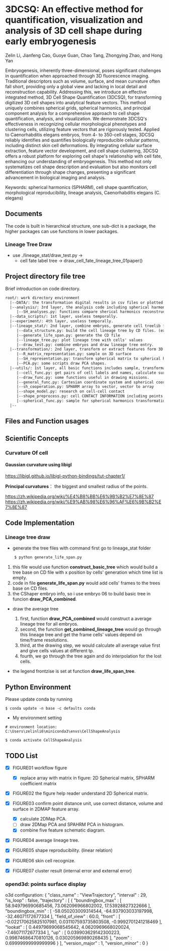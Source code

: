 # 3DCSQ: An effective method for quantification, visualization and analysis of 3D cell shape during early embryogenesis 

Zelin Li, Jianfeng Cao, Guoye Guan, Chao Tang, Zhongying Zhao, and Hong Yan


Embryogenesis, inherently three-dimensional, poses significant challenges in quantification when approached through 3D fluorescence imaging. Traditional descriptors such as volume, surface, and mean curvature often fall short, providing only a global view and lacking in local detail and reconstruction capability. Addressing this, we introduce an effective integrated method, 3D Cell Shape Quantification (3DCSQ), for transforming digitized 3D cell shapes into analytical feature vectors. This method uniquely combines spherical grids, spherical harmonics, and principal component analysis for a comprehensive approach to cell shape quantification, analysis, and visualization. We demonstrate 3DCSQ's effectiveness in recognizing cellular morphological phenotypes and clustering cells, utilizing feature vectors that are rigorously tested. Applied to Caenorhabditis elegans embryos, from 4- to 350-cell stages, 3DCSQ reliably identifies and quantifies biologically reproducible cellular patterns, including distinct skin cell deformations. By integrating cellular surface extraction, feature vector development, and cell shape clustering, 3DCSQ offers a robust platform for exploring cell shape's relationship with cell fate, enhancing our understanding of embryogenesis. This method not only systematizes cell shape description and evaluation but also monitors cell differentiation through shape changes, presenting a significant advancement in biological imaging and analysis.

Keywords: spherical harmonics (SPHARM), cell shape quantification, morphological reproducibility, lineage analysis, Caenorhabditis elegans (C. elegans)


## Documents
The code is built in hierarchical structure, one sub-dict is a package, the higher packages can use functions in lower packages.

### Lineage Tree Draw
* use ./lineage_stat/draw_test.py -> 
  * cell fate label tree -> draw_cell_fate_lineage_tree_01paper()

## Project directory file tree

Brief introduction on code directory.

```html
root/: work directory environment
  |--DATA/: the transformation digital results in csv files or plotted figures, too large to upload on github
  |--analysis/: 3rd layer, the analysis code including spherical harmonic transformation, contact area, clustering and PCA
     |--SH_analyses.py: functions compare sherical harmonics reconstruction and original shapes.
  |--data_scripts/: 1st layer, useless temporally.
  |--experiment/: 4th layer, useless temporally.
  |--lineage_stat/: 2nd layer, combine embryos, generate cell treelib files and cell lineage tree plot
     |--data_structure.py: build the cell lineage tree by CD files. (exist or lost in every frame)
     |--generate_life_span.py: generate the CD file
     |--lineage_tree.py: plot lineage tree with cells' values
     |--draw_test.py: combine embryos and draw lineage tree entry.
  |--transformation/: 2nd layer, transform or extract features form 3D cells
     |--R_matrix_representation.py: sample on 3D surface
     |--SH_representation.py: transform spherical matrix to spherical harmonics matrix
     |--PCA.py: some scripts draw PCA shapes.
  |--utils/: 1st layer, all basic functions includes sample, transformation, contact detection
     |--cell_func.py: get pairs of cell labels and names, calculate surface area, calculate volume, find contact or not
     |--draw_func.py: some functions useful in drawing missions.
     |--general_func.py: Cartesian coordinate system and spherical coordinate system conversion
     |--sh_cooperation.py: SPHARM array to vector, vector to array
     |--shape_model.py: research on cell-cell contact
     |--shape_preprocess.py: cell CONTACT INFORMATION including points coordinates, cell surface extraction, erosion or dialation operation
     |--spherical_func.py: sample for spherical harmonics transformation
  |--
```
## Files and Function usages

## Scientific Concepts

### Curvature Of cell

#### Gaussian curvature using libigl

https://libigl.github.io/libigl-python-bindings/tut-chapter1/


**Principal curvatures**： the biggest and smallest radius of the points. 

https://zh.wikipedia.org/wiki/%E4%B8%BB%E6%9B%B2%E7%8E%87
https://zh.wikipedia.org/wiki/%E9%AB%98%E6%96%AF%E6%9B%B2%E7%8E%87

## Code Implementation

### Lineage tree draw
* generate the tree files with command first go to lineage_stat folder
```bash
    $ python generate_life_span.py  
```
1. this file would use function **construct_basic_tree** which would build a tree base on CD file with x position by cells' generation which time list is empty.
2. code in file **generate_life_span.py** would add cells' frames to the trees base on CD files.
3.  the CShaper embryo info, so i use embryo 06 to build basic tree in funcion **draw_PCA_combined**. 

* draw the average tree
    1. first, function **draw_PCA_combined** would construct a average lineage tree for all embryos.
    2. second, the function **get_combined_lineage_tree** would go through this lineage tree and get the frame cells' values depend on time/frame resolutions.
    3. third, at the drawing step, we would calculate all average value first and give cells values at different tp.
    4. fourth, we go through the tree again and do interpolation for the lost cells. 

* the legend frontzise is set at function **draw_life_span_tree**. 

## Python Environment 
Please update conda by running

    $ conda update -n base -c defaults conda


*  My environment setting
```
# environment location: C:\Users\zelinli6\miniconda3\envs\CellShapeAnalysis

$ conda activate CellShapeAnalysis
```

## TODO List

- [x] FIGURE01 workflow figure 
    - [x] replace array with matrix in figure: 2D Spherical matrix, SPHARM coefficient matrix

- [x] FIGURE02 the figure help reader understand 2D Spherical matrix.

- [x] FIGURE03 confirm point distance unit, use correct distance, volume and surface in 2DMAP feature array.
  - [x] calculate 2DMap PCA.
  - [ ] draw 2DMap PCA and SPAHRM PCA in histogram.
  - [x] combine five feature schematic diagram.

- [x] FIGURE04 average lineage tree.

- [x] FIGURE05 shape reproducibility. (linear relation)

- [x] FIGURE06 skin cell recognize.

- [x] FIGURE07 cluster result (internal error and external error)

### opend3d: points surface display 

o3d configuration:
{
	"class_name" : "ViewTrajectory",
	"interval" : 29,
	"is_loop" : false,
	"trajectory" : 
	[
		{
			"boundingbox_max" : [ 58.949796990685456, 73.062096966802002, 17.53928827322666 ],
			"boundingbox_min" : [ -58.050203009314544, -64.937903033197998, -32.46071172677334 ],
			"field_of_view" : 60.0,
			"front" : [ -0.022170625825107981, 0.031107593735803508, -0.9992701241218469 ],
			"lookat" : [ 0.44979699068545642, 4.0620969668020024, -7.46071172677334 ],
			"up" : [ 0.039903629142300223, 0.99874686470810126, 0.030205969890268435 ],
			"zoom" : 0.69999999999999996
		}
	],
	"version_major" : 1,
	"version_minor" : 0
}


